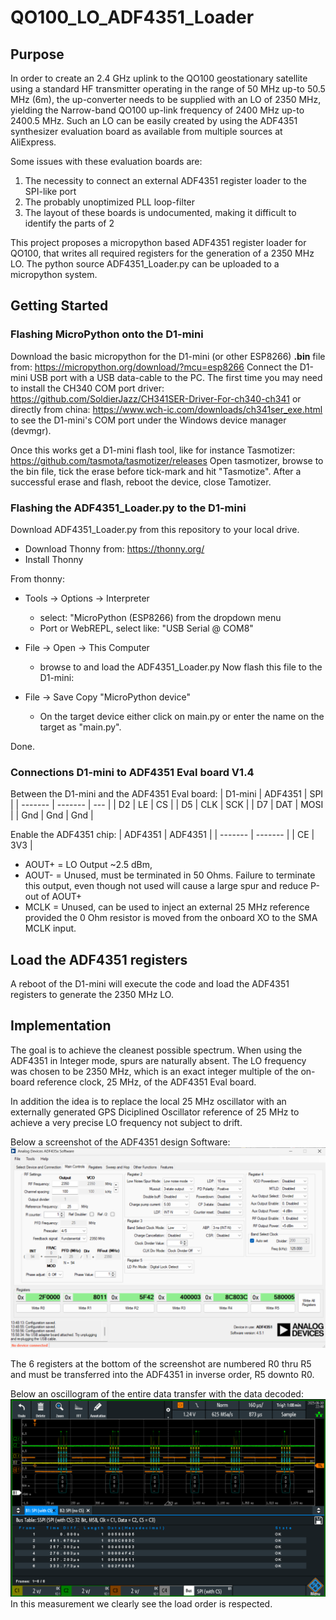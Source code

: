 # QO100_LO_ADF4351_Loader

## Purpose

In order to create an 2.4 GHz uplink to the QO100 geostationary satellite 
using a standard HF transmitter operating in the range of 50 MHz up-to 50.5 MHz (6m), the
up-converter needs to be supplied with an LO of 2350 MHz, yielding the Narrow-band 
QO100 up-link frequency of 2400 MHz up-to 2400.5 MHz.
Such an LO can be easily created by using the ADF4351 synthesizer evaluation board as
available from multiple sources at AliExpress.

Some issues with these evaluation boards are:
1. The necessity to connect an external ADF4351 register loader to the SPI-like port
2. The probably unoptimized PLL loop-filter
3. The layout of these boards is undocumented, making it difficult to identify the parts of 2

This project proposes a micropython based ADF4351 register loader for QO100,
that writes all required registers for the generation of a 2350 MHz LO.
The python source ADF4351_Loader.py can be uploaded to a micropython system.

## Getting Started

### Flashing MicroPython onto the D1-mini
Download the basic micropython for the D1-mini (or other ESP8266) **.bin** file
from:
https://micropython.org/download/?mcu=esp8266
Connect the D1-mini USB port with a USB data-cable to the PC.
The first time you may need to install the CH340 COM port driver:
https://github.com/SoldierJazz/CH341SER-Driver-For-ch340-ch341 or directly
from china: https://www.wch-ic.com/downloads/ch341ser_exe.html
to see the D1-mini's COM port under the Windows device manager (devmgr).

Once this works get a D1-mini flash tool, like for instance Tasmotizer:
https://github.com/tasmota/tasmotizer/releases
Open tasmotizer, browse to the bin file, tick the erase before tick-mark and hit "Tasmotize".
After a successful erase and flash, reboot the device, close Tamotizer.

### Flashing the ADF4351_Loader.py to the D1-mini
Download ADF4351_Loader.py from this repository to your local drive.

- Download Thonny from: 
	https://thonny.org/
- Install Thonny

From thonny:
- Tools -> Options -> Interpreter
	- select: "MicroPython (ESP8266) from the dropdown menu
	- Port or WebREPL, select like: "USB Serial @ COM8"
	
- File -> Open -> This Computer
	- browse to and load the ADF4351_Loader.py
Now flash this file to the D1-mini:
- File -> Save Copy "MicroPython device"
	- On the target device either click on main.py or enter the name on
	the target as "main.py".

Done.

### Connections D1-mini to ADF4351 Eval board V1.4

Between the D1-mini and the ADF4351 Eval board:
| D1-mini | ADF4351 | SPI |
| ------- | ------- | --- |
| D2 | LE	| CS |
| D5 | CLK | SCK |
| D7 | DAT | MOSI |
| Gnd | Gnd | Gnd |

Enable the ADF4351 chip:
| ADF4351 | ADF4351 |
| ------- | ------- |
|   CE    |   3V3   |

- AOUT+ = LO Output ~2.5 dBm, 
- AOUT- = Unused, must be terminated in 50 Ohms. Failure to terminate this output, even though not used will cause a large spur and reduce P-out of AOUT+
- MCLK = Unused, can be used to inject an external 25 MHz reference provided the 0 Ohm resistor is moved from the onboard XO to the SMA MCLK input.

## Load the ADF4351 registers

A reboot of the D1-mini will execute the code and load the ADF4351 
registers to generate the 2350 MHz LO.

## Implementation

The goal is to achieve the cleanest possible spectrum.
When using the ADF4351 in Integer mode, spurs are naturally absent.
The LO frequency was chosen to be 2350 MHz, which is an exact 
integer multiple of the on-board reference clock, 25 MHz,
of the ADF4351 Eval board.

In addition the idea is to replace the local 25 MHz oscillator 
with an externally generated GPS Diciplined Oscillator reference 
of 25 MHz to achieve a very precise LO frequency not subject to drift.

Below a screenshot of the ADF4351 design Software:
![The ADF4351 Software](/Images/ADF435x_Software_Main.png)

The 6 registers at the bottom of the screenshot are numbered R0 thru R5 and
must be transferred into the ADF4351 in inverse order, R5 downto R0.

Below an oscillogram of the entire data transfer with the data decoded:
![The ADF4351 Software](/Images/ADF4351_SPI_Controller_FromFlash.png)
In this measurement we clearly see the load order is respected.
